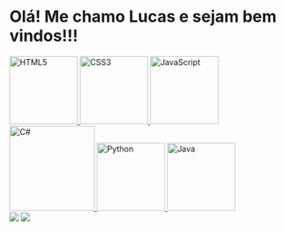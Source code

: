 # Olá! Me chamo Lucas e sejam bem vindos!!!

<table>
  <a href="https://github.com/DevLucxs">
  <img src="https://img.icons8.com/color/2x/html-5.png" width="120" alt="HTML5">
  <img src="https://img.icons8.com/color/2x/css3.png" width="120" alt="CSS3">
  <img src="https://static.vecteezy.com/system/resources/previews/027/127/463/non_2x/javascript-logo-javascript-icon-transparent-free-png.png" width="120" alt="JavaScript">
  <img src = "https://upload.wikimedia.org/wikipedia/commons/4/4f/Csharp_Logo.png" width="150" alt="C#">
  <img src = "https://img.icons8.com/color/512/python.png" width="120" alt="Python">
  <img src = "https://cdn.iconscout.com/icon/free/png-256/free-java-icon-svg-png-download-1174953.png?f=webp" width="120" alt="Java"
</table>

<div> 
  <a href = "mailto: lucas.limoliveir@gmail.com"><img src="https://img.shields.io/badge/-Gmail-%23333?style=for-the-badge&logo=gmail&logoColor=red" target="_blank"></a>
  <a href="https://www.linkedin.com/in/DevLucxs/" target="_blank"><img src="https://img.shields.io/badge/-LinkedIn-%230077B5?style=for-the-badge&logo=linkedin&logoColor=white" target="_blank"></a> 
</div>
